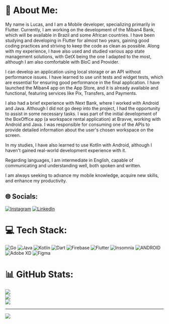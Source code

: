# 💫 About Me:
My name is Lucas, and I am a Mobile developer, specializing primarily in Flutter. Currently, I am working on the development of the Miban4 Bank, which will be available in Brazil and some African countries. I have been studying and developing in Flutter for almost two years, gaining good coding practices and striving to keep the code as clean as possible. Along with my experience, I have also used and studied various app state management solutions, with GetX being the one I adapted to the most, although I am also comfortable with BloC and Provider.

I can develop an application using local storage or an API without performance issues. I have learned to use unit tests and widget tests, which are essential for ensuring good performance in the final application. I have launched the Miban4 app on the App Store, and it is already available and functional, featuring services like Pix, Transfers, and Payments.

I also had a brief experience with Next Bank, where I worked with Android and Java. Although I did not go deep into the project, I had the opportunity to assist in some necessary tasks. I was part of the initial development of the BoxOffice app (a workspace rental application) at Bravve, working with Android and Java. I was responsible for consuming one of the APIs to provide detailed information about the user's chosen workspace on the screen.

In my studies, I have also learned to use Kotlin with Android, although I haven't gained real-world development experience with it.

Regarding languages, I am intermediate in English, capable of communicating and understanding well, both spoken and written.

I am always seeking to advance my mobile knowledge, acquire new skills, and enhance my productivity.


## 🌐 Socials:
[![Instagram](https://img.shields.io/badge/Instagram-%23E4405F.svg?logo=Instagram&logoColor=white)](https://instagram.com/https://www.instagram.com/luccons92/) [![LinkedIn](https://img.shields.io/badge/LinkedIn-%230077B5.svg?logo=linkedin&logoColor=white)](https://linkedin.com/in/https://www.linkedin.com/in/lucas-constantino-290778219/) 

# 💻 Tech Stack:
![Go](https://img.shields.io/badge/go-%2300ADD8.svg?style=for-the-badge&logo=go&logoColor=white) ![Java](https://img.shields.io/badge/java-%23ED8B00.svg?style=for-the-badge&logo=java&logoColor=white) ![Kotlin](https://img.shields.io/badge/kotlin-%230095D5.svg?style=for-the-badge&logo=kotlin&logoColor=white) ![Dart](https://img.shields.io/badge/dart-%230175C2.svg?style=for-the-badge&logo=dart&logoColor=white) ![Firebase](https://img.shields.io/badge/firebase-%23039BE5.svg?style=for-the-badge&logo=firebase) ![Flutter](https://img.shields.io/badge/Flutter-%2302569B.svg?style=for-the-badge&logo=Flutter&logoColor=white) ![Insomnia](https://img.shields.io/badge/Insomnia-black?style=for-the-badge&logo=insomnia&logoColor=5849BE) ![ANDROID](https://img.shields.io/badge/android-%2320232a.svg?style=for-the-badge&logo=android&logoColor=%a4c639) ![Adobe XD](https://img.shields.io/badge/Adobe%20XD-470137?style=for-the-badge&logo=Adobe%20XD&logoColor=#FF61F6) 	![Figma](https://img.shields.io/badge/figma-%23F24E1E.svg?style=for-the-badge&logo=figma&logoColor=white)
# 📊 GitHub Stats:
![](https://github-readme-stats-sigma-five.vercel.app/api?username=LucasConstantino92&theme=gotham&hide_border=false&include_all_commits=false&count_private=false)<br/>
![](https://github-readme-streak-stats-sigma-five.herokuapp.com/?user=LucasConstantino92&theme=gotham&hide_border=false)<br/>
![](https://github-readme-stats-sigma-five.vercel.app/api/top-langs/?username=LucasConstantino92&theme=gotham&hide_border=false&include_all_commits=false&count_private=false&layout=compact)

---
[![](https://visitcount.itsvg.in/api?id=LucasConstantino92&icon=0&color=0)](https://visitcount.itsvg.in)
  
